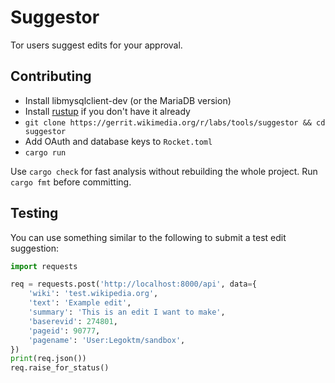 Suggestor
=========

Tor users suggest edits for your approval.

## Contributing

* Install libmysqlclient-dev (or the MariaDB version)
* Install [rustup](https://rustup.rs/) if you don't have it already
* `git clone https://gerrit.wikimedia.org/r/labs/tools/suggestor && cd suggestor`
* Add OAuth and database keys to `Rocket.toml`
* `cargo run`

Use `cargo check` for fast analysis without rebuilding the whole project.
Run `cargo fmt` before committing.

## Testing

You can use something similar to the following to submit a test edit suggestion:
```python
import requests

req = requests.post('http://localhost:8000/api', data={
    'wiki': 'test.wikipedia.org',
    'text': 'Example edit',
    'summary': 'This is an edit I want to make',
    'baserevid': 274801,
    'pageid': 90777,
    'pagename': 'User:Legoktm/sandbox',
})
print(req.json())
req.raise_for_status()
```
